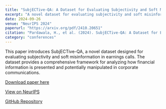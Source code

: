 ```yaml
---
title: "SubjECTive-QA: A Dataset for Evaluating Subjectivity and Soft Misinformation in Earnings Calls"
excerpt: "A novel dataset for evaluating subjectivity and soft misinformation in earnings calls, presented at NeurIPS 2024."
date: 2024-09-26
venue: "NeurIPS 2024"
paperurl: "https://arxiv.org/pdf/2410.20651"
citation: "Pardawala, H., et al. (2024). SubjECTive-QA: A Dataset for Evaluating Subjectivity and Soft Misinformation in Earnings Calls. In Advances in Neural Information Processing Systems."
category: "conferences"
---
```


This paper introduces SubjECTive-QA, a novel dataset designed for evaluating subjectivity and soft misinformation in earnings calls. The dataset provides a comprehensive framework for analyzing how financial information is presented and potentially manipulated in corporate communications.

[Download paper here](https://arxiv.org/pdf/2410.20651)

[View on NeurIPS](https://neurips.cc/virtual/2024/poster/97586)

[GitHub Repository](https://github.com/gtfintechlab/SubjECTive-QA)
